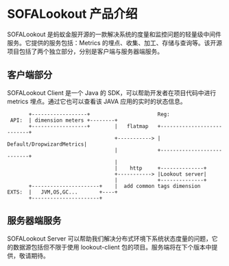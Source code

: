 # SOFALookout 产品介绍

SOFALookout 是蚂蚁金服开源的一款解决系统的度量和监控问题的轻量级中间件服务。它提供的服务包括：Metrics 的埋点、收集、加工、存储与查询等。该开源项目包括了两个独立部分，分别是客户端与服务器端服务。

## 客户端部分

SOFALookout Client 是一个 Java 的 SDK，可以帮助开发者在项目代码中进行 metrics 埋点。通过它也可以查看该 JAVA 应用的实时的状态信息。

```
       +------------------+                      Reg:
 API:  | dimension meters +--------+
       +------------------+        |   flatmap   +---------------------------+
                                   +-----------> |  Default/DropwizardMetrics|
                                   |             +---------------------------+
                                   |
                                   |    http     +--------------+
                                   +-----------> |Lookout server|
                                   |             +--------------+
       +----------------------+    |  add common tags dimension
EXTS:  |   JVM,OS,GC...       +----+
       +----------------------+

```

## 服务器端服务

SOFALookout Server 可以帮助我们解决分布式环境下系统状态度量的问题，它的数据源包括但不限于使用 lookout-client 包的项目。服务端将在下个版本中提供，敬请期待。
